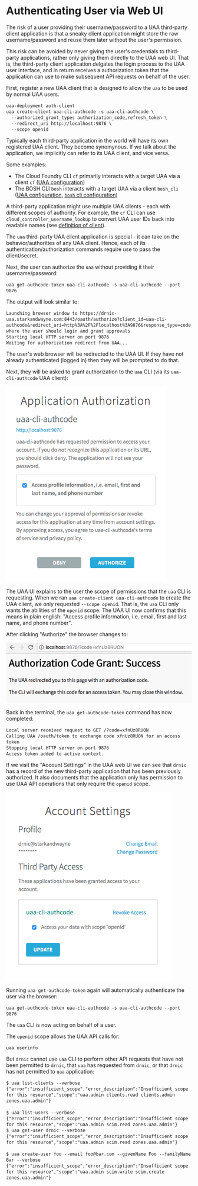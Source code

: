 # Authenticating User via Web UI

The risk of a user providing their username/password to a UAA third-party client application is that a sneaky client application might store the raw username/password and reuse them later without the user's permission.

This risk can be avoided by never giving the user's credentials to third-party applications, rather only giving them directly to the UAA web UI. That is, the third-party client application delgates the login process to the UAA user interface, and in return receives a authorization token that the application can use to make subsequent API requests on behalf of the user.

First, register a new UAA client that is designed to allow the `uaa` to be used by normal UAA users.

```text
uaa-deployment auth-client
uaa create-client uaa-cli-authcode -s uaa-cli-authcode \
  --authorized_grant_types authorization_code,refresh_token \
  --redirect_uri http://localhost:9876 \
  --scope openid
```

Typically each third-party application in the world will have its own registered UAA client. They become synomynous. If we talk about the application, we implicitly can refer to its UAA client, and vice versa.

Some examples:

* The Cloud Foundry CLI `cf` primarily interacts with a target UAA via a client `cf` ([UAA configuration](https://github.com/cloudfoundry/cf-deployment/blob/master/cf-deployment.yml#L415-L423))
* The BOSH CLI `bosh` interacts with a target UAA via a client `bosh_cli` ([UAA configuration](https://github.com/cloudfoundry/bosh-deployment/blob/master/uaa.yml#L51-L59), [`bosh` cli configuration](https://github.com/cloudfoundry/bosh-cli/blob/master/cmd/session.go#L75-L76))

A third-party application might use multiple UAA clients - each with different scopes of authority. For example, the `cf` CLI can use `cloud_controller_username_lookup` to convert UAA user IDs back into readable names (see [definition of client](https://github.com/cloudfoundry/cf-deployment/blob/38b304405764e1307f606d02856e4366b2337cbd/cf-deployment.yml#L423-L426)).

The `uaa` third-party UAA client application is special - it can take on the behavior/authorities of any UAA client. Hence, each of its authentication/authorization commands require use to pass the client/secret.

Next, the user can authorize the `uaa` without providing it their username/password:

```text
uaa get-authcode-token uaa-cli-authcode -s uaa-cli-authcode --port 9876
```

The output will look similar to:

```text
Launching browser window to https://drnic-uaa.starkandwayne.com:8443/oauth/authorize?client_id=uaa-cli-authcode&redirect_uri=http%3A%2F%2Flocalhost%3A9876&response_type=code where the user should login and grant approvals
Starting local HTTP server on port 9876
Waiting for authorization redirect from UAA...
```

The user's web browser will be redirected to the UAA UI. If they have not already authenticated (logged in) then they will be prompted to do that.

Next, they will be asked to grant authorization to the `uaa` CLI (via its `uaa-cli-authcode` UAA client):

![uaa-app-auth-ack](images/uaa-app-auth-ack.png)

The UAA UI explains to the user the scope of permissions that the `uaa` CLI is requesting. When we ran `uaa create-client uaa-cli-authcode` to create the UAA client, we only requested `--scope openid`. That is, the `uaa` CLI only wants the abilities of the `openid` scope. The UAA UI now confirms that this means in plain english: "Access profile information, i.e. email, first and last name, and phone number".

After clicking "Authorize" the browser changes to:

![uaa-app-auth-success](images/uaa-app-auth-success.png)

Back in the terminal, the `uaa get-authcode-token` command has now completed:

```text
Local server received request to GET /?code=xfnUz8RUON
Calling UAA /oauth/token to exchange code xfnUz8RUON for an access token
Stopping local HTTP server on port 9876
Access token added to active context.
```

If we visit the "Account Settings" in the UAA web UI we can see that `drnic` has a record of the new third-party application that has been previously authorized. It also documents that the application only has permission to use UAA API operations that only require the `openid` scope.

![uaa-web-user-profile-authorized-client](images/uaa-web-user-profile-authorized-client.png)

Running `uaa get-authcode-token` again will automatically authenticate the user via the browser:

```text
uaa get-authcode-token uaa-cli-authcode -s uaa-cli-authcode --port 9876
```

The `uaa` CLI is now acting on behalf of a user.

The `openid` scope allows the UAA API calls for:

```text
uaa userinfo
```

But `drnic` cannot use `uaa` CLI to perform other API requests that have not been permitted to `drnic`, that `uaa` has requested from `drnic`, or that `drnic` has not permitted to `uaa` application:

```text
$ uaa list-clients --verbose
{"error":"insufficient_scope","error_description":"Insufficient scope for this resource","scope":"uaa.admin clients.read clients.admin zones.uaa.admin"}

$ uaa list-users --verbose
{"error":"insufficient_scope","error_description":"Insufficient scope for this resource","scope":"uaa.admin scim.read zones.uaa.admin"}
$ uaa get-user drnic --verbose
{"error":"insufficient_scope","error_description":"Insufficient scope for this resource","scope":"uaa.admin scim.read zones.uaa.admin"}

$ uaa create-user foo --email foo@bar.com --givenName Foo --familyName Bar --verbose
{"error":"insufficient_scope","error_description":"Insufficient scope for this resource","scope":"uaa.admin scim.write scim.create zones.uaa.admin"}
```
